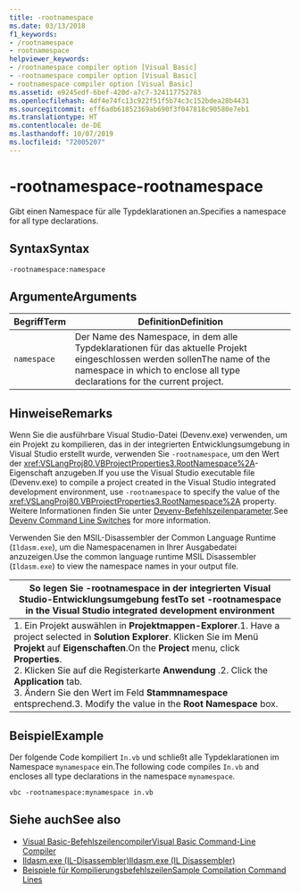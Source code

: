 ```yaml
---
title: -rootnamespace
ms.date: 03/13/2018
f1_keywords:
- /rootnamespace
- rootnamespace
helpviewer_keywords:
- /rootnamespace compiler option [Visual Basic]
- -rootnamespace compiler option [Visual Basic]
- rootnamespace compiler option [Visual Basic]
ms.assetid: e9245edf-6bef-420d-a7c7-324117752783
ms.openlocfilehash: 4df4e74fc13c922f51f5b74c3c152bdea28b4431
ms.sourcegitcommit: eff6adb61852369ab690f3f047818c90580e7eb1
ms.translationtype: HT
ms.contentlocale: de-DE
ms.lasthandoff: 10/07/2019
ms.locfileid: "72005207"
---
```

# <a name="-rootnamespace"></a><span data-ttu-id="55f7d-102">-rootnamespace</span><span class="sxs-lookup"><span data-stu-id="55f7d-102">-rootnamespace</span></span>
<span data-ttu-id="55f7d-103">Gibt einen Namespace für alle Typdeklarationen an.</span><span class="sxs-lookup"><span data-stu-id="55f7d-103">Specifies a namespace for all type declarations.</span></span>  
  
## <a name="syntax"></a><span data-ttu-id="55f7d-104">Syntax</span><span class="sxs-lookup"><span data-stu-id="55f7d-104">Syntax</span></span>  
  
```console  
-rootnamespace:namespace  
```  
  
## <a name="arguments"></a><span data-ttu-id="55f7d-105">Argumente</span><span class="sxs-lookup"><span data-stu-id="55f7d-105">Arguments</span></span>  
  
|<span data-ttu-id="55f7d-106">Begriff</span><span class="sxs-lookup"><span data-stu-id="55f7d-106">Term</span></span>|<span data-ttu-id="55f7d-107">Definition</span><span class="sxs-lookup"><span data-stu-id="55f7d-107">Definition</span></span>|  
|---|---|  
|`namespace`|<span data-ttu-id="55f7d-108">Der Name des Namespace, in dem alle Typdeklarationen für das aktuelle Projekt eingeschlossen werden sollen</span><span class="sxs-lookup"><span data-stu-id="55f7d-108">The name of the namespace in which to enclose all type declarations for the current project.</span></span>|  
  
## <a name="remarks"></a><span data-ttu-id="55f7d-109">Hinweise</span><span class="sxs-lookup"><span data-stu-id="55f7d-109">Remarks</span></span>  
 <span data-ttu-id="55f7d-110">Wenn Sie die ausführbare Visual Studio-Datei (Devenv.exe) verwenden, um ein Projekt zu kompilieren, das in der integrierten Entwicklungsumgebung in Visual Studio erstellt wurde, verwenden Sie `-rootnamespace`, um den Wert der <xref:VSLangProj80.VBProjectProperties3.RootNamespace%2A>-Eigenschaft anzugeben.</span><span class="sxs-lookup"><span data-stu-id="55f7d-110">If you use the Visual Studio executable file (Devenv.exe) to compile a project created in the Visual Studio integrated development environment, use `-rootnamespace` to specify the value of the <xref:VSLangProj80.VBProjectProperties3.RootNamespace%2A> property.</span></span> <span data-ttu-id="55f7d-111">Weitere Informationen finden Sie unter [Devenv-Befehlszeilenparameter](/visualstudio/ide/reference/devenv-command-line-switches).</span><span class="sxs-lookup"><span data-stu-id="55f7d-111">See [Devenv Command Line Switches](/visualstudio/ide/reference/devenv-command-line-switches) for more information.</span></span>  
  
 <span data-ttu-id="55f7d-112">Verwenden Sie den MSIL-Disassembler der Common Language Runtime (`Ildasm.exe`), um die Namespacenamen in Ihrer Ausgabedatei anzuzeigen.</span><span class="sxs-lookup"><span data-stu-id="55f7d-112">Use the common language runtime MSIL Disassembler (`Ildasm.exe`) to view the namespace names in your output file.</span></span>  
  
|<span data-ttu-id="55f7d-113">So legen Sie -rootnamespace in der integrierten Visual Studio-Entwicklungsumgebung fest</span><span class="sxs-lookup"><span data-stu-id="55f7d-113">To set -rootnamespace in the Visual Studio integrated development environment</span></span>|  
|---|  
|<span data-ttu-id="55f7d-114">1.  Ein Projekt auswählen in **Projektmappen-Explorer**.</span><span class="sxs-lookup"><span data-stu-id="55f7d-114">1.  Have a project selected in **Solution Explorer**.</span></span> <span data-ttu-id="55f7d-115">Klicken Sie im Menü **Projekt** auf **Eigenschaften**.</span><span class="sxs-lookup"><span data-stu-id="55f7d-115">On the **Project** menu, click **Properties**.</span></span> <br /><span data-ttu-id="55f7d-116">2.  Klicken Sie auf die Registerkarte **Anwendung** .</span><span class="sxs-lookup"><span data-stu-id="55f7d-116">2.  Click the **Application** tab.</span></span><br /><span data-ttu-id="55f7d-117">3.  Ändern Sie den Wert im Feld **Stammnamespace** entsprechend.</span><span class="sxs-lookup"><span data-stu-id="55f7d-117">3.  Modify the value in the **Root Namespace** box.</span></span>|  
  
## <a name="example"></a><span data-ttu-id="55f7d-118">Beispiel</span><span class="sxs-lookup"><span data-stu-id="55f7d-118">Example</span></span>  
 <span data-ttu-id="55f7d-119">Der folgende Code kompiliert `In.vb` und schließt alle Typdeklarationen im Namespace `mynamespace` ein.</span><span class="sxs-lookup"><span data-stu-id="55f7d-119">The following code compiles `In.vb` and encloses all type declarations in the namespace `mynamespace`.</span></span>  
  
```console
vbc -rootnamespace:mynamespace in.vb  
```  
  
## <a name="see-also"></a><span data-ttu-id="55f7d-120">Siehe auch</span><span class="sxs-lookup"><span data-stu-id="55f7d-120">See also</span></span>

- [<span data-ttu-id="55f7d-121">Visual Basic-Befehlszeilencompiler</span><span class="sxs-lookup"><span data-stu-id="55f7d-121">Visual Basic Command-Line Compiler</span></span>](../../../visual-basic/reference/command-line-compiler/index.md)
- [<span data-ttu-id="55f7d-122">Ildasm.exe (IL-Disassembler)</span><span class="sxs-lookup"><span data-stu-id="55f7d-122">Ildasm.exe (IL Disassembler)</span></span>](../../../framework/tools/ildasm-exe-il-disassembler.md)
- [<span data-ttu-id="55f7d-123">Beispiele für Kompilierungsbefehlszeilen</span><span class="sxs-lookup"><span data-stu-id="55f7d-123">Sample Compilation Command Lines</span></span>](../../../visual-basic/reference/command-line-compiler/sample-compilation-command-lines.md)
